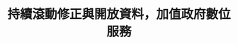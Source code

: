 ---
layout: post
title: " 持續滾動修正與開放資料，加值政府數位服務"
tags:
  - "資訊系統"
  - "休閒"
  - "公私協力"
id: 54
thumbnail: "https://img.youtube.com/vi/QFA4Mzs-6ao/maxresdefault.jpg"
description: "內政部營建署自提 開放政府第54次協作會議 「登山申請線上系統流程改造」
"
color: "green"
publish: "false"
departments:
  - "內政部"
cover:
  link: "https://youtu.be/QFA4Mzs-6ao"
introduction:
  content: "本次協作會議透過前期的多元利害關係人訪談與協作會議的深入討論，讓網站系統更貼近使用者的需求。
協作會議過後，PDIS小組與營建署同仁將討論結果在11/1 Beta測試上線後持續精進。而「登山申請整合資訊網」符合國家發展委員會的「共通性應用程式介面規範」。換言之，這個專案結束，並不代表登山申請服務系統的改造劃下句點，而是向前及向外延伸的開始：開放資料可讓民間或其他公部門將這個服務繼續延伸，發展出更多意想不到的應用。"
  image: "/images/post/54/1zy5wM96uwx0wbq6vdIX0CTCJp-d7txE3.jpg"
join:
  type: "部"
  image: "/images/post/54/1BOaC418p2UKc5QGXGNux9aCTI5SoxQgL.jpg"
embed:
  - type: "agenda_book"
    links:
      - "https://issuu.com/pdis.tw/docs/_______________________3f22d98775a3db"
  - type: "mind_map"
    links:
      - "https://miro.com/app/live-embed/o9J_kwmpLJ0=/?moveToViewport=-1680,1471,6250,4158&amp;embedAutoplay=true"
  - type: "ministry_slide"
    links:
      - "https://issuu.com/pdis.tw/docs/_____________14d1ffc6fcd16e"
  - type: "host_slide"
    links:
      - "https://issuu.com/pdis.tw/docs/____________v2_1d7668598bfc15"
  - type: "live"
    links:
      - "https://www.youtube.com/watch?v=K0rdBPMWDl4&amp;t=7s"
  - type: "transcript"
    links:
      - "https://sayit.pdis.nat.gov.tw/2019-09-06-%E9%96%8B%E6%94%BE%E6%94%BF%E5%BA%9C%E7%AC%AC54%E6%AC%A1%E8%AD%B0%E9%A1%8C%E5%8D%94%E4%BD%9C%E6%9C%83%E8%AD%B0"
pictures:
  - "/images/post/54/1uBa54ikHB-UpwC7att_nOiiF64OnXDIn.jpg"
  - "/images/post/54/1IZUhc8jiuFeJPyOvkTEzNq-zlUGZxSlJ.jpg"
  - "/images/post/54/1P0Pd_EgdV1sKiWvojTIMdUtXSvOkahPB.jpg"
---